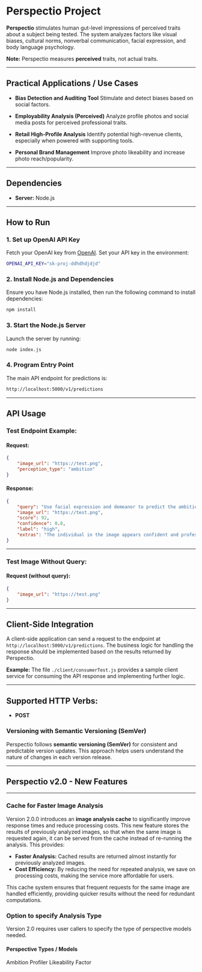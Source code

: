 # **Perspectio Project**

**Perspectio** stimulates human gut-level impressions of perceived traits about a subject being tested. The system analyzes factors like visual biases, cultural norms, nonverbal communication, facial expression, and body language psychology.

**Note:** Perspectio measures **perceived** traits, not actual traits.

---

## **Practical Applications / Use Cases**

* **Bias Detection and Auditing Tool**
  Stimulate and detect biases based on social factors.

* **Employability Analysis (Perceived)**
  Analyze profile photos and social media posts for perceived professional traits.

* **Retail High-Profile Analysis**
  Identify potential high-revenue clients, especially when powered with supporting tools.

* **Personal Brand Management**
  Improve photo likeability and increase photo reach/popularity.

---

## **Dependencies**

* **Server:** Node.js

---

## **How to Run**

### 1. **Set up OpenAI API Key**

Fetch your OpenAI key from [OpenAI](https://openai.com).
Set your API key in the environment:

```bash
OPENAI_API_KEY="sk-proj-ddhdhdjdjd"
```

### 2. **Install Node.js and Dependencies**

Ensure you have Node.js installed, then run the following command to install dependencies:

```bash
npm install
```

### 3. **Start the Node.js Server**

Launch the server by running:

```bash
node index.js
```

### 4. **Program Entry Point**

The main API endpoint for predictions is:

```bash
http://localhost:5000/v1/predictions
```

---

## **API Usage**

### **Test Endpoint Example:**

#### **Request:**

```json
{
    "image_url": "https://test.png",
    "perception_type": "ambition"
}
```

#### **Response:**

```json
{
    "query": "Use facial expression and demeanor to predict the ambitions and professional outlook of the subject in the image",
    "image_url": "https://test.png",
    "score": 92,
    "confidence": 0.8,
    "label": "high",
    "extras": "The individual in the image appears confident and professional. His smile is genuine and eyes are focused, which often indicate positivity and determination. The formal attire suggests a business or formal context, supporting an impression of professionalism and possibly high aspirations."
}
```

---

### **Test Image Without Query:**

#### **Request (without query):**

```json
{
    "image_url": "https://test.png"
}
```

---

## **Client-Side Integration**

A client-side application can send a request to the endpoint at `http://localhost:5000/v1/predictions`. The business logic for handling the response should be implemented based on the results returned by Perspectio.

**Example:**
The file `./client/consumerTest.js` provides a sample client service for consuming the API response and implementing further logic.

---

## **Supported HTTP Verbs:**

* **POST**

### **Versioning with Semantic Versioning (SemVer)**

Perspectio follows **semantic versioning (SemVer)** for consistent and predictable version updates. This approach helps users understand the nature of changes in each version release.

---
## **Perspectio v2.0 - New Features**
---

### Cache for Faster Image Analysis

Version 2.0.0 introduces an **image analysis cache** to significantly improve response times and reduce processing costs. This new feature stores the results of previously analyzed images, so that when the same image is requested again, it can be served from the cache instead of re-running the analysis. This provides:

* **Faster Analysis:** Cached results are returned almost instantly for previously analyzed images.
* **Cost Efficiency:** By reducing the need for repeated analysis, we save on processing costs, making the service more affordable for users.

This cache system ensures that frequent requests for the same image are handled efficiently, providing quicker results without the need for redundant computations.

### Option to specify Analysis Type
Version 2.0 requires user callers to specify the type of perspective models needed.

#### Perspective Types / Models
Ambition Profiler
Likeability Factor
